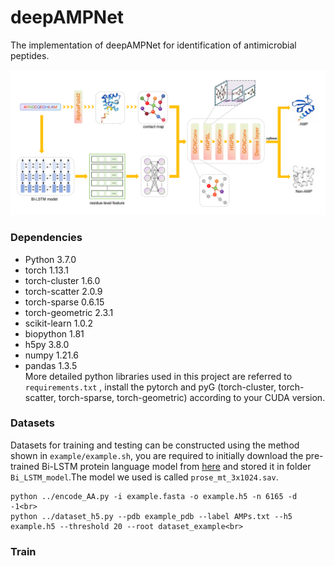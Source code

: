 # deepAMPNet
The implementation of deepAMPNet for identification of antimicrobial peptides.
<p align="center">
	<img src="deepAMPNet.png"> 
</p>  

### Dependencies<br>
* Python 3.7.0<br>
* torch 1.13.1<br>
* torch-cluster 1.6.0<br>
* torch-scatter 2.0.9<br>
* torch-sparse 0.6.15<br>
* torch-geometric 2.3.1<br>
* scikit-learn 1.0.2<br>
* biopython 1.81<br>
* h5py 3.8.0<br>
* numpy 1.21.6<br>
* pandas 1.3.5<br>
More detailed python libraries used in this project are referred to ` requirements.txt ` , install the pytorch and pyG (torch-cluster, torch-scatter, torch-sparse, torch-geometric) according to your CUDA version.<br>
### Datasets<br>
Datasets for training and testing can be constructed using the method shown in 	`example/example.sh`, you are required to initially download the pre-trained Bi-LSTM protein language model from [here](http://bergerlab-downloads.csail.mit.edu/prose/saved_models.zip) and stored it in folder `Bi_LSTM_model`.The model we used is called `prose_mt_3x1024.sav`.<br>
```
python ../encode_AA.py -i example.fasta -o example.h5 -n 6165 -d -1<br>
python ../dataset_h5.py --pdb example_pdb --label AMPs.txt --h5 example.h5 --threshold 20 --root dataset_example<br>
```
### Train<br>
